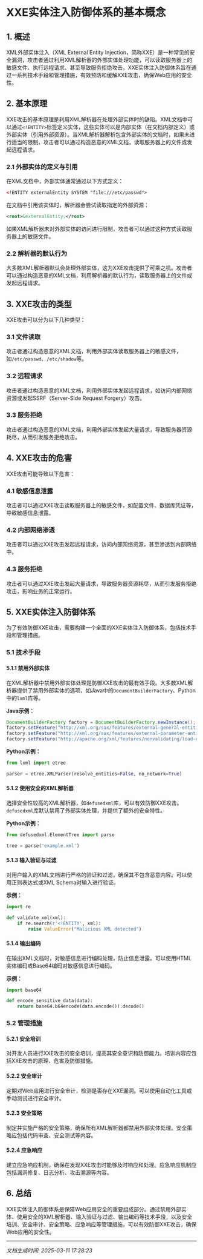 # XXE实体注入防御体系的基本概念

## 1. 概述

XML外部实体注入（XML External Entity Injection，简称XXE）是一种常见的安全漏洞，攻击者通过利用XML解析器的外部实体处理功能，可以读取服务器上的敏感文件、执行远程请求、甚至导致服务拒绝攻击。XXE实体注入防御体系旨在通过一系列技术手段和管理措施，有效预防和缓解XXE攻击，确保Web应用的安全性。

## 2. 基本原理

XXE攻击的基本原理是利用XML解析器在处理外部实体时的缺陷。XML文档中可以通过`<!ENTITY>`标签定义实体，这些实体可以是内部实体（在文档内部定义）或外部实体（引用外部资源）。当XML解析器解析包含外部实体的文档时，如果未进行适当的限制，攻击者可以通过构造恶意的XML文档，读取服务器上的文件或发起远程请求。

### 2.1 外部实体的定义与引用

在XML文档中，外部实体通常通过以下方式定义：

```xml
<!ENTITY externalEntity SYSTEM "file:///etc/passwd">
```

在文档中引用该实体时，解析器会尝试读取指定的外部资源：

```xml
<root>&externalEntity;</root>
```

如果XML解析器未对外部实体的访问进行限制，攻击者可以通过这种方式读取服务器上的敏感文件。

### 2.2 解析器的默认行为

大多数XML解析器默认会处理外部实体，这为XXE攻击提供了可乘之机。攻击者可以通过构造恶意的XML文档，利用解析器的默认行为，读取服务器上的文件或发起远程请求。

## 3. XXE攻击的类型

XXE攻击可以分为以下几种类型：

### 3.1 文件读取

攻击者通过构造恶意的XML文档，利用外部实体读取服务器上的敏感文件，如`/etc/passwd`、`/etc/shadow`等。

### 3.2 远程请求

攻击者通过构造恶意的XML文档，利用外部实体发起远程请求，如访问内部网络资源或发起SSRF（Server-Side Request Forgery）攻击。

### 3.3 服务拒绝

攻击者通过构造恶意的XML文档，利用外部实体发起大量请求，导致服务器资源耗尽，从而引发服务拒绝攻击。

## 4. XXE攻击的危害

XXE攻击可能导致以下危害：

### 4.1 敏感信息泄露

攻击者可以通过XXE攻击读取服务器上的敏感文件，如配置文件、数据库凭证等，导致敏感信息泄露。

### 4.2 内部网络渗透

攻击者可以通过XXE攻击发起远程请求，访问内部网络资源，甚至渗透到内部网络中。

### 4.3 服务拒绝

攻击者可以通过XXE攻击发起大量请求，导致服务器资源耗尽，从而引发服务拒绝攻击，影响业务的正常运行。

## 5. XXE实体注入防御体系

为了有效防御XXE攻击，需要构建一个全面的XXE实体注入防御体系，包括技术手段和管理措施。

### 5.1 技术手段

#### 5.1.1 禁用外部实体

在XML解析器中禁用外部实体处理是防御XXE攻击的最有效手段。大多数XML解析器提供了禁用外部实体的选项，如Java中的`DocumentBuilderFactory`、Python中的`lxml`库等。

**Java示例：**

```java
DocumentBuilderFactory factory = DocumentBuilderFactory.newInstance();
factory.setFeature("http://xml.org/sax/features/external-general-entities", false);
factory.setFeature("http://xml.org/sax/features/external-parameter-entities", false);
factory.setFeature("http://apache.org/xml/features/nonvalidating/load-external-dtd", false);
```

**Python示例：**

```python
from lxml import etree

parser = etree.XMLParser(resolve_entities=False, no_network=True)
```

#### 5.1.2 使用安全的XML解析器

选择安全性较高的XML解析器，如`defusedxml`库，可以有效防御XXE攻击。`defusedxml`库默认禁用了外部实体处理，并提供了额外的安全特性。

**Python示例：**

```python
from defusedxml.ElementTree import parse

tree = parse('example.xml')
```

#### 5.1.3 输入验证与过滤

对用户输入的XML文档进行严格的验证和过滤，确保其不包含恶意内容。可以使用正则表达式或XML Schema对输入进行验证。

**示例：**

```python
import re

def validate_xml(xml):
    if re.search(r'<!ENTITY', xml):
        raise ValueError("Malicious XML detected")
```

#### 5.1.4 输出编码

在输出XML文档时，对敏感信息进行编码处理，防止信息泄露。可以使用HTML实体编码或Base64编码对敏感信息进行编码。

**示例：**

```python
import base64

def encode_sensitive_data(data):
    return base64.b64encode(data.encode()).decode()
```

### 5.2 管理措施

#### 5.2.1 安全培训

对开发人员进行XXE攻击的安全培训，提高其安全意识和防御能力。培训内容应包括XXE攻击的原理、危害及防御措施。

#### 5.2.2 安全审计

定期对Web应用进行安全审计，检测是否存在XXE漏洞。可以使用自动化工具或手动测试进行安全审计。

#### 5.2.3 安全策略

制定并实施严格的安全策略，确保所有XML解析器都禁用外部实体处理。安全策略应包括代码审查、安全测试等内容。

#### 5.2.4 应急响应

建立应急响应机制，确保在发现XXE攻击时能够及时响应和处理。应急响应机制应包括漏洞修复、日志分析、攻击溯源等内容。

## 6. 总结

XXE实体注入防御体系是保障Web应用安全的重要组成部分。通过禁用外部实体、使用安全的XML解析器、输入验证与过滤、输出编码等技术手段，以及安全培训、安全审计、安全策略、应急响应等管理措施，可以有效防御XXE攻击，确保Web应用的安全性。

---

*文档生成时间: 2025-03-11 17:28:23*
